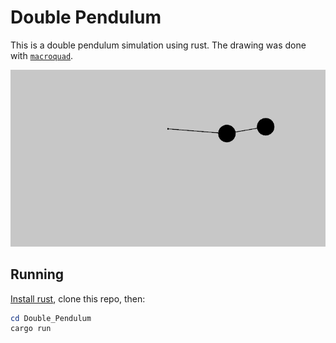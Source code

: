 # Double Pendulum

This is a double pendulum simulation using rust. The drawing was done with [`macroquad`](https://github.com/not-fl3/macroquad).

![Demo](./blob/DoublePendulum.gif)


## Running

[Install rust](https://www.rust-lang.org/tools/install), clone this repo, then:
```powershell
cd Double_Pendulum
cargo run
```
